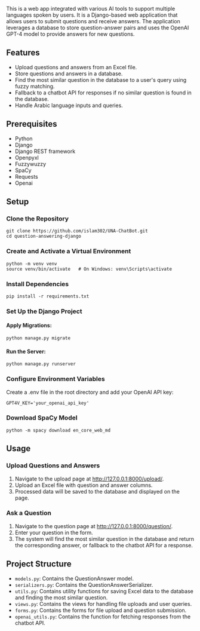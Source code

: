 <!DOCTYPE html>
<html lang="en">
<head>
    <meta charset="UTF-8">
    <meta name="viewport" content="width=device-width, initial-scale=1.0">
    <title>ChatBot Django Application</title>
</head>
<body>
    <div class="container">
<p>This is a web app integrated with various AI tools to support multiple languages spoken by users. It is a Django-based web application that allows users to submit questions and receive answers. The application leverages a database to store question-answer pairs and uses the OpenAI GPT-4 model to provide answers for new questions.</p>


<h2>Features</h2>
<ul>
    <li>Upload questions and answers from an Excel file.</li>
    <li>Store questions and answers in a database.</li>
    <li>Find the most similar question in the database to a user's query using fuzzy matching.</li>
    <li>Fallback to a chatbot API for responses if no similar question is found in the database.</li>
    <li>Handle Arabic language inputs and queries.</li>
</ul>

<h2>Prerequisites</h2>
<ul>
    <li>Python</li>
    <li>Django</li>
    <li>Django REST framework</li>
    <li>Openpyxl</li>
    <li>Fuzzywuzzy</li>
    <li>SpaCy</li>
    <li>Requests</li>
    <li>Openai</li>
</ul>

<h2>Setup</h2>

<h3>Clone the Repository</h3>
<pre><code>git clone https://github.com/islam302/UNA-ChatBot.git
cd question-answering-django</code></pre>

<h3>Create and Activate a Virtual Environment</h3>
<pre><code>python -m venv venv
source venv/bin/activate   # On Windows: venv\Scripts\activate</code></pre>

<h3>Install Dependencies</h3>
<pre><code>pip install -r requirements.txt</code></pre>

<h3>Set Up the Django Project</h3>

<h4>Apply Migrations:</h4>
<pre><code>python manage.py migrate</code></pre>

<h4>Run the Server:</h4>
<pre><code>python manage.py runserver</code></pre>

<h3>Configure Environment Variables</h3>
<p>Create a <span class="highlight">.env</span> file in the root directory and add your OpenAI API key:</p>
<pre><code>GPT4V_KEY='your_openai_api_key'</code></pre>

<h3>Download SpaCy Model</h3>
<pre><code>python -m spacy download en_core_web_md</code></pre>

<h2>Usage</h2>

<h3>Upload Questions and Answers</h3>
<ol>
    <li>Navigate to the upload page at <a href="http://127.0.0.1:8000/upload/">http://127.0.0.1:8000/upload/</a>.</li>
    <li>Upload an Excel file with <span class="highlight">question</span> and <span class="highlight">answer</span> columns.</li>
    <li>Processed data will be saved to the database and displayed on the page.</li>
</ol>

<h3>Ask a Question</h3>
<ol>
    <li>Navigate to the question page at <a href="http://127.0.0.1:8000/question/">http://127.0.0.1:8000/question/</a>.</li>
    <li>Enter your question in the form.</li>
    <li>The system will find the most similar question in the database and return the corresponding answer, or fallback to the chatbot API for a response.</li>
</ol>

<h2>Project Structure</h2>
<ul>
    <li><code>models.py</code>: Contains the <span class="highlight">QuestionAnswer</span> model.</li>
    <li><code>serializers.py</code>: Contains the <span class="highlight">QuestionAnswerSerializer</span>.</li>
    <li><code>utils.py</code>: Contains utility functions for saving Excel data to the database and finding the most similar question.</li>
    <li><code>views.py</code>: Contains the views for handling file uploads and user queries.</li>
    <li><code>forms.py</code>: Contains the forms for file upload and question submission.</li>
    <li><code>openai_utils.py</code>: Contains the function for fetching responses from the chatbot API.</li>
</ul>
